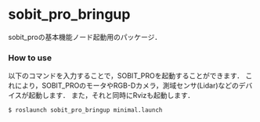 # sobit_pro_bringup

sobit_proの基本機能ノード起動用のパッケージ．

### How to use
以下のコマンドを入力することで，SOBIT_PROを起動することができます．
これにより，SOBIT_PROのモータやRGB-Dカメラ，測域センサ(Lidar)などのデバイスが起動します．
また，それと同時にRvizも起動します．

```bash:
$ roslaunch sobit_pro_bringup minimal.launch
```
